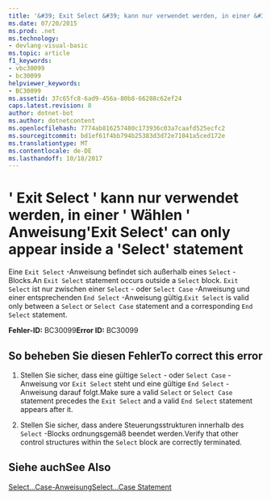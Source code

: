 ```yaml
---
title: '&#39; Exit Select &#39; kann nur verwendet werden, in einer &#39; Wählen &#39; Anweisung'
ms.date: 07/20/2015
ms.prod: .net
ms.technology:
- devlang-visual-basic
ms.topic: article
f1_keywords:
- vbc30099
- bc30099
helpviewer_keywords:
- BC30099
ms.assetid: 37c65fc8-6ad9-456a-80b8-66288c62ef24
caps.latest.revision: 8
author: dotnet-bot
ms.author: dotnetcontent
ms.openlocfilehash: 7774ab816257480c173936c03a7caafd525ecfc2
ms.sourcegitcommit: bd1ef61f4bb794b25383d3d72e71041a5ced172e
ms.translationtype: MT
ms.contentlocale: de-DE
ms.lasthandoff: 10/18/2017
---
```

# <a name="39exit-select39-can-only-appear-inside-a-39select39-statement"></a><span data-ttu-id="997f2-102">&#39; Exit Select &#39; kann nur verwendet werden, in einer &#39; Wählen &#39; Anweisung</span><span class="sxs-lookup"><span data-stu-id="997f2-102">&#39;Exit Select&#39; can only appear inside a &#39;Select&#39; statement</span></span>
<span data-ttu-id="997f2-103">Eine `Exit Select` -Anweisung befindet sich außerhalb eines `Select` -Blocks.</span><span class="sxs-lookup"><span data-stu-id="997f2-103">An `Exit Select` statement occurs outside a `Select` block.</span></span> <span data-ttu-id="997f2-104">`Exit Select` ist nur zwischen einer `Select` - oder `Select Case` -Anweisung und einer entsprechenden `End Select` -Anweisung gültig.</span><span class="sxs-lookup"><span data-stu-id="997f2-104">`Exit Select` is valid only between a `Select` or `Select Case` statement and a corresponding `End Select` statement.</span></span>  
  
 <span data-ttu-id="997f2-105">**Fehler-ID:** BC30099</span><span class="sxs-lookup"><span data-stu-id="997f2-105">**Error ID:** BC30099</span></span>  
  
## <a name="to-correct-this-error"></a><span data-ttu-id="997f2-106">So beheben Sie diesen Fehler</span><span class="sxs-lookup"><span data-stu-id="997f2-106">To correct this error</span></span>  
  
1.  <span data-ttu-id="997f2-107">Stellen Sie sicher, dass eine gültige `Select` - oder `Select Case` -Anweisung vor `Exit Select` steht und eine gültige `End Select` -Anweisung darauf folgt.</span><span class="sxs-lookup"><span data-stu-id="997f2-107">Make sure a valid `Select` or `Select Case` statement precedes the `Exit Select` and a valid `End Select` statement appears after it.</span></span>  
  
2.  <span data-ttu-id="997f2-108">Stellen Sie sicher, dass andere Steuerungsstrukturen innerhalb des `Select` -Blocks ordnungsgemäß beendet werden.</span><span class="sxs-lookup"><span data-stu-id="997f2-108">Verify that other control structures within the `Select` block are correctly terminated.</span></span>  
  
## <a name="see-also"></a><span data-ttu-id="997f2-109">Siehe auch</span><span class="sxs-lookup"><span data-stu-id="997f2-109">See Also</span></span>  
 [<span data-ttu-id="997f2-110">Select...Case-Anweisung</span><span class="sxs-lookup"><span data-stu-id="997f2-110">Select...Case Statement</span></span>](../../visual-basic/language-reference/statements/select-case-statement.md)

